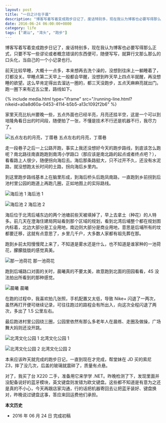 ```yaml
---
layout: post
title: "一日之计在于晨"
description: "博客写着写着变成跑步日记了，废话特别多，现在我认为博客也必要写得那么正式，只要不写一些谬论或者概念错误的东西便可，随便写写，就算行文那么那么的口头化，当自己的一个小记录也行。"
date: 2016-06-24 06:00:00+0800
category: life
tags: ["潮汕", "湾头", "跑步"]
---
```


博客写着写着变成跑步日记了，废话特别多，现在我认为博客也必要写得那么正式，只要不写一些谬论或者概念错误的东西便可，随便写写，就算行文那么那么的口头化，当自己的一个小记录也行。

前天比较早睡，大概十一点多，本来想再去洗个澡的，没想到往床上一躺睡着了，灯都没关。早睡点第二天早上一般都会早醒，没想到昨天早上四点半就醒，再没想睡的欲望。这么早肯定得出去溜达一圈的，都三天没跑步，五点天麻麻亮就出门。跑一圈下来有近五公里，路线如下。

{% include media.html type="iframe" src="/running-line.html?nikeid=a0a8d60a-0453-4114-b5b5-a13c1092f2b6" %}

家里天亮比杭州要晚一些，五点外面也已经半亮，月亮还挂半空，这是一个可以到培隆角看日出的时间段，随便拍了一张，不懂是技术不行还是机器不行，我尽力了。

![五点左右的月亮，丁厝巷]({{site.IMG_PATH}}/a-days-plan-starts-with-early-morning-01.jpg_640)
五点左右的月亮，丁厝巷

走一段巷子之后一上公路开跑，事实上我还没想好今天的跑步路线，到底该怎么跑呢？南北路往南直跑跑到南湾小学路口（那应该是南北路的起点或者终点吧？），看看路上人很少，随便拐向海后去。海后那条路挺大，只不过开不久，还没有水泥路，就没想跑太长时间的土路，拐向海后乡里内。

到这里跑步路线基本上在脑里形成，到海后桥头后跑凤南路，一直跑到乡前拐到后池村里公园的跑道上再跑几圈，正如地图上的实际路线。

![海后池 1]({{site.IMG_PATH}}/a-days-plan-starts-with-early-morning-02.jpg_640)
海后池 1

![海后池 2]({{site.IMG_PATH}}/a-days-plan-starts-with-early-morning-03.jpg_640)
海后池 2

海后位于北湾后埔东边的两个池塘前些天被填掉了，早上去拿土（种花）的人特多。前几天在澄海住建局网站看到那个区域的规划，看到北湾后埔整个都在规划图内标着，北边大部分是工业用地，南边则大部分是商业用地，意思是后埔所有的坟都要迁移，这就有点意思了，乡里几千户，大多数人家都有祖先葬在那。

跑到乡前太阳慢慢爬上来了，不知道是雾水还是什么，也不知道是谁家种的一池荷花，朦朦胧胧的感觉真美。

![那一池荷花]({{site.IMG_PATH}}/a-days-plan-starts-with-early-morning-04.jpg_640)
那一池荷花

跑到后埔路口对面的关时，晨曦真的不要太美，故意跑到北面的田园看看，4S 没法拍出所看到的那种感觉。

![晨曦]({{site.IMG_PATH}}/a-days-plan-starts-with-early-morning-05.jpg_640)
晨曦

在跑的过程中，我喜欢拍几张照，手机配置又太低，导致 Nike+ 闪退了一两次，虽然再打开便可继续记录，可往往跑过的路程会有所出入，向这次全程闪退了两次，多出了 1.5 公里左右。

最后跑进村里公园绕三圈，公园里依然有那么多老年人在晨练、走圈及做操，广场舞大妈则还没开跳。

![北湾文化公园 1]({{site.IMG_PATH}}/a-days-plan-starts-with-early-morning-06.jpg_640)
北湾文化公园 1

![北湾文化公园 2]({{site.IMG_PATH}}/a-days-plan-starts-with-early-morning-07.jpg_640)
北湾文化公园 2

本来应该昨天就完成的跑步日记，一直到现在才完成，帮堂妹在 JD 买的索尼 Z3，摔了没几次，后盖的玻璃就震碎了，质量有点悬。

对了，我买了台 X220 二手，准备用它来学学 .NET。昨晚检测了下，发现里面并没配备说好的蓝牙模块，英文键盘则发错为欧文键盘。这些都不知道是有意为之还是真的不小心，今天再跟店家沟通，行的话把机器寄回去让把蓝牙装好、键盘换对，昨晚说过键盘这事，答应来回运费他们承担。

**本文历史**

* 2016 年 06 月 24 日 完成初稿
